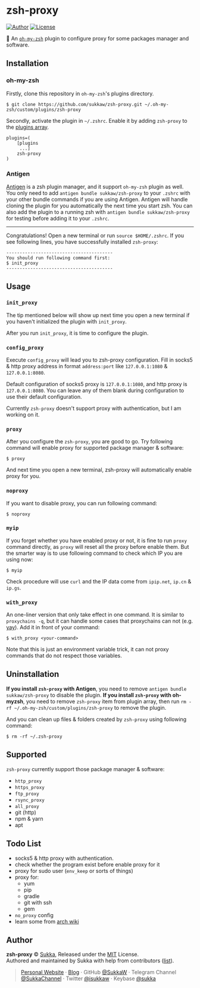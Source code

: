 # zsh-proxy

[![Author](https://img.shields.io/badge/Author-Sukka-b68469.svg?style=flat-square)](https://skk.moe)
[![License](https://img.shields.io/github/license/sukkaw/zsh-proxy.svg?style=flat-square)](./LICENSE)

:nut_and_bolt: An [`oh-my-zsh`](https://ohmyz.sh/) plugin to configure proxy for some packages manager and software.

## Installation

### oh-my-zsh

Firstly, clone this repository in `oh-my-zsh`'s plugins directory.

```console
$ git clone https://github.com/sukkaw/zsh-proxy.git ~/.oh-my-zsh/custom/plugins/zsh-proxy
```

Secondly, activate the plugin in `~/.zshrc`. Enable it by adding `zsh-proxy` to the [plugins array](https://github.com/robbyrussell/oh-my-zsh/blob/master/templates/zshrc.zsh-template#L66).

```
plugins=(
    [plugins
     ...]
    zsh-proxy
)
```

### Antigen

[Antigen](https://github.com/zsh-users/antigen) is a zsh plugin manager, and it support `oh-my-zsh` plugin as well. You only need to add `antigen bundle sukkaw/zsh-proxy` to your `.zshrc` with your other bundle commands if you are using Antigen. Antigen will handle cloning the plugin for you automatically the next time you start zsh. You can also add the plugin to a running zsh with `antigen bundle sukkaw/zsh-proxy` for testing before adding it to your `.zshrc`.

----

Congratulations! Open a new terminal or run `source $HOME/.zshrc`. If you see following lines, you have successfully installed `zsh-proxy`:

```
----------------------------------------
You should run following command first:
$ init_proxy
----------------------------------------
```

## Usage

### `init_proxy`

The tip mentioned below will show up next time you open a new terminal if you haven't  initialized the plugin with `init_proxy`.

After you run `init_proxy`, it is time to configure the plugin.

### `config_proxy`

Execute `config_proxy` will lead you to zsh-proxy configuration. Fill in socks5 & http proxy address in format `address:port` like `127.0.0.1:1080` & `127.0.0.1:8080`.

Default configuration of socks5 proxy is `127.0.0.1:1080`, and http proxy is `127.0.0.1:8080`. You can leave any of them blank during configuration to use their default configuration.

Currently `zsh-proxy` doesn't support proxy with authentication, but I am working on it.

### `proxy`

After you configure the `zsh-proxy`, you are good to go. Try following command will enable proxy for supported package manager & software:

```console
$ proxy
```

And next time you open a new terminal, zsh-proxy will automatically enable proxy for you.

### `noproxy`

If you want to disable proxy, you can run following command:

```console
$ noproxy
```

### `myip`

If you forget whether you have enabled proxy or not, it is fine to run `proxy` command directly, as `proxy` will reset all the proxy before enable them. But the smarter way is to use following command to check which IP you are using now:

```console
$ myip
```

Check procedure will use `curl` and the IP data come from `ipip.net`, `ip.cn` & `ip.gs`.

### `with_proxy`

An one-liner version that only take effect in one command. It is similar to `proxychains -q`, but it can handle some cases that proxychains can not (e.g. [yay](https://github.com/Jguer/yay/issues/429)). Add it in front of your command:

```console
$ with_proxy <your-command>
```

Note that this is just an environment variable trick, it can not proxy commands that do not respect those variables.

## Uninstallation

**If you install `zsh-proxy` with Antigen**, you need to remove `antigen bundle sukkaw/zsh-proxy` to disable the plugin.
**If you install `zsh-proxy` with oh-myzsh**, you need to remove `zsh-proxy` item from plugin array, then run `rm -rf ~/.oh-my-zsh/custom/plugins/zsh-proxy` to remove the plugin.

And you can clean up files & folders created by `zsh-proxy` using following command:

```console
$ rm -rf ~/.zsh-proxy
```

## Supported

`zsh-proxy` currently support those package manager & software:

- `http_proxy`
- `https_proxy`
- `ftp_proxy`
- `rsync_proxy`
- `all_proxy`
- git (http)
- npm & yarn
- apt

## Todo List

- socks5 & http proxy with authentication.
- check whether the program exist before enable proxy for it
- proxy for sudo user (`env_keep` or sorts of things)
- proxy for:
  - yum
  - pip
  - gradle
  - git with ssh
  - gem
- `no_proxy` config
- learn some from [arch wiki](https://wiki.archlinux.org/index.php/Proxy_server)

## Author

**zsh-proxy** © [Sukka](https://github.com/SukkaW), Released under the [MIT](https://github.com/SukkaW/zsh-proxy/blob/master/LICENSE) License.<br>
Authored and maintained by Sukka with help from contributors ([list](https://github.com/SukkaW/zsh-proxy/graphs/contributors)).

> [Personal Website](https://skk.moe) · [Blog](https://blog.skk.moe) · GitHub [@SukkaW](https://github.com/SukkaW) · Telegram Channel [@SukkaChannel](https://t.me/SukkaChannel) · Twitter [@isukkaw](https://twitter.com/isukkaw) · Keybase [@sukka](https://keybase.io/sukka)
